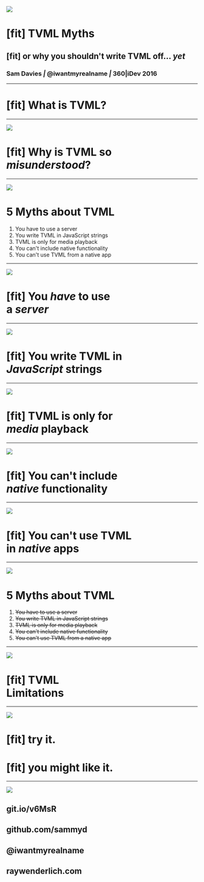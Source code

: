 ![](images/tv-beach.jpeg)

# [fit] TVML Myths
## [fit] or why you shouldn't write TVML off... _yet_

### Sam Davies _|_ @iwantmyrealname _|_ 360|iDev 2016

---

# [fit] What is TVML?



---

![](images/question.jpeg)

# [fit] Why is TVML so<br>_misunderstood_?


---

![](images/hand.jpeg)

# 5 __Myths__ about TVML

1. You have to use a server
2. You write TVML in JavaScript strings
3. TVML is only for media playback
4. You can't include native functionality
5. You can't use TVML from a native app


---

![](images/servers.jpg)

# [fit] You _have_ to use<br>a _server_









---

![](images/javascript.jpeg)

# [fit] You write TVML in<br>_JavaScript_ strings






---

![](images/tv.jpeg)

# [fit] TVML is only for<br>_media_ playback


---

![](images/laptop-phone.jpeg)

# [fit] You can't include<br>_native_ functionality


---

![](images/imac.jpeg)

# [fit] You can't use TVML<br>in _native_ apps


---

![](images/hand.jpeg)

# 5 __Myths__ about TVML

1. ~~You have to use a server~~
2. ~~You write TVML in JavaScript strings~~
3. ~~TVML is only for media playback~~
4. ~~You can't include native functionality~~
5. ~~You can't use TVML from a native app~~

---

![](images/do-not-enter.jpeg)

# [fit] TVML<br>Limitations


---

![](images/road-crossing.jpeg)

# [fit] __try__ it.
# [fit] you might __like__ it.


---

![](images/sam.jpg)

## git.io/v6MsR
## github.com/sammyd
## @iwantmyrealname
## raywenderlich.com

